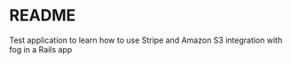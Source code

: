 # README

Test application to learn how to use Stripe and Amazon S3 integration with fog in a Rails app
